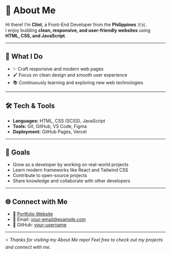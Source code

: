 # 👋 About Me  

Hi there! I’m **Clint**, a Front-End Developer from the **Philippines** 🇵🇭.  
I enjoy building **clean, responsive, and user-friendly websites** using **HTML, CSS, and JavaScript**.  

---

## 🚀 What I Do  
- ✨ Craft responsive and modern web pages  
- 🖌️ Focus on clean design and smooth user experience  
- 📚 Continuously learning and exploring new web technologies  

---

## 🛠️ Tech & Tools  
- **Languages:** HTML, CSS (SCSS), JavaScript  
- **Tools:** Git, GitHub, VS Code, Figma  
- **Deployment:** GitHub Pages, Vercel  

---

## 🎯 Goals  
- Grow as a developer by working on real-world projects  
- Learn modern frameworks like React and Tailwind CSS  
- Contribute to open-source projects  
- Share knowledge and collaborate with other developers  

---

## 🌐 Connect with Me  
- 💼 [Portfolio Website]([https://your-portfolio-link.com](https://clint-aboutme2.vercel.app/))  
- 📧 Email: [your-email@example.com](lorenzojustine74@gmail.com)  
- 🐙 GitHub: [your-username](https://github.com/KevClint)  

---

⭐ *Thanks for visiting my About Me repo! Feel free to check out my projects and connect with me.*  
